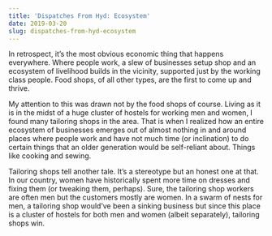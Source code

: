 ```yaml
---
title: 'Dispatches From Hyd: Ecosystem'
date: 2019-03-20
slug: dispatches-from-hyd-ecosystem
---
```

In retrospect, it’s the most obvious economic thing that happens everywhere. Where people work, a slew of businesses setup shop and an ecosystem of livelihood builds in the vicinity, supported just by the working class people. Food shops, of all other types, are the first to come up and thrive.

My attention to this was drawn not by the food shops of course. Living as it is in the midst of a huge cluster of hostels for working men and women, I found many tailoring shops in the area. That is when I realized how an entire ecosystem of businesses emerges out of almost nothing in and around places where people work and have not much time (or inclination) to do certain things that an older generation would be self-reliant about. Things like cooking and sewing.

Tailoring shops tell another tale. It’s a stereotype but an honest one at that. In our country, women have historically spent more time on dresses and fixing them (or tweaking them, perhaps). Sure, the tailoring shop workers are often men but the customers mostly are women. In a swarm of nests for men, a tailoring shop would’ve been a sinking business but since this place is a cluster of hostels for both men and women (albeit separately), tailoring shops win.